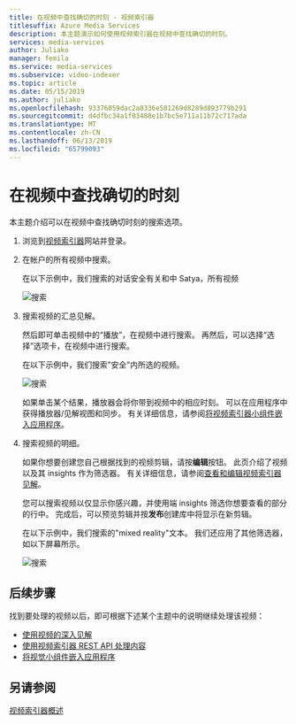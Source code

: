 ```yaml
---
title: 在视频中查找确切的时刻 - 视频索引器
titlesuffix: Azure Media Services
description: 本主题演示如何使用视频索引器在视频中查找确切的时刻。
services: media-services
author: Juliako
manager: femila
ms.service: media-services
ms.subservice: video-indexer
ms.topic: article
ms.date: 05/15/2019
ms.author: juliako
ms.openlocfilehash: 93376059dac2a8336e581269d8289d893779b291
ms.sourcegitcommit: d4dfbc34a1f03488e1b7bc5e711a11b72c717ada
ms.translationtype: MT
ms.contentlocale: zh-CN
ms.lasthandoff: 06/13/2019
ms.locfileid: "65799093"
---
```

# <a name="find-exact-moments-within-videos"></a>在视频中查找确切的时刻

本主题介绍可以在视频中查找确切时刻的搜索选项。

1. 浏览到[视频索引器](https://www.videoindexer.ai/)网站并登录。
2. 在帐户的所有视频中搜索。

    在以下示例中，我们搜索的对话安全有关和中 Satya，所有视频

    ![搜索](./media/video-indexer-search/video-indexer-search01.png)
3. 搜索视频的汇总见解。

    然后即可单击视频中的“播放”，在视频中进行搜索。  再然后，可以选择“选择”选项卡，在视频中进行搜索。  

    在以下示例中，我们搜索"安全"内所选的视频。

    ![搜索](./media/video-indexer-search/video-indexer-search02.png)

    如果单击某个结果，播放器会将你带到视频中的相应时刻。 可以在应用程序中获得播放器/见解视图和同步。 有关详细信息，请参阅[将视频索引器小组件嵌入应用程序](video-indexer-embed-widgets.md)。 
4. 搜索视频的明细。
    
    如果你想要创建您自己根据找到的视频剪辑，请按**编辑**按钮。 此页介绍了视频以及其 insights 作为筛选器。 有关详细信息，请参阅[查看和编辑视频索引器见解](video-indexer-view-edit.md)。 

    您可以搜索视频以仅显示你感兴趣，并使用端 insights 筛选你想要查看的部分的行中。 完成后，可以预览剪辑并按**发布**创建库中将显示在新剪辑。
    
    在以下示例中，我们搜索的"mixed reality"文本。 我们还应用了其他筛选器，如以下屏幕所示。
    
    ![搜索](./media/video-indexer-search/video-indexer-search03.png)

## <a name="next-steps"></a>后续步骤 

找到要处理的视频以后，即可根据下述某个主题中的说明继续处理该视频： 

- [使用视频的深入见解](use-editor-create-project.md)
- [使用视频索引器 REST API 处理内容](video-indexer-use-apis.md)
- [将视觉小组件嵌入应用程序](video-indexer-embed-widgets.md)

## <a name="see-also"></a>另请参阅

[视频索引器概述](video-indexer-overview.md)
